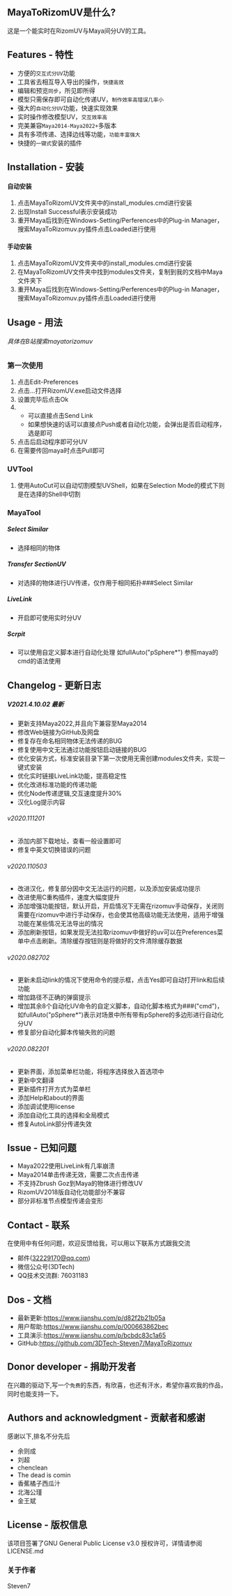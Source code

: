 ## MayaToRizomUV是什么?
这是一个能实时在RizomUV与Maya间分UV的工具。

## Features - 特性

* 方便的`交互式分UV`功能
* 工具省去相互导入导出的操作，`快捷高效`
* 编辑和预览`同步`，所见即所得
* 模型只需保存即可自动化传递UV，`制作效率高错误几率小`
* 强大的`自动化分UV`功能，快速实现效果
* 实时操作修改模型UV，`交互效率高`
* 完美兼容`Maya2014-Maya2022+`多版本
* 具有多项传递、选择边线等功能，`功能丰富强大`
* 快捷的`一键式`安装的插件

## Installation - 安装
#### 自动安装
1. 点击MayaToRizomUV文件夹中的install_modules.cmd进行安装
2. 出现Install Successful表示安装成功
3. 重开Maya后找到在Windows-Setting/Perferences中的Plug-in Manager，搜索MayaToRizomuv.py插件点击Loaded进行使用

#### 手动安装
1. 点击MayaToRizomUV文件夹中的install_modules.cmd进行安装
2. 在MayaToRizomUV文件夹中找到modules文件夹，复制到我的文档中Maya文件夹下
3. 重开Maya后找到在Windows-Setting/Perferences中的Plug-in Manager，搜索MayaToRizomuv.py插件点击Loaded进行使用

## Usage - 用法
###### 具体在B站搜索mayatorizomuv
### 第一次使用
1. 点击Edit-Preferences
2. 点击...打开RizomUV.exe启动文件选择
3. 设置完毕后点击Ok
4. * 可以直接点击Send Link
   * 如果想快速的话可以直接点Push或者自动化功能，会弹出是否启动程序，选是即可
5. 点击后启动程序即可分UV
6. 在需要传回maya时点击Pull即可

### UVTool
1. 使用AutoCut可以自动切割模型UVShell，如果在Selection Mode的模式下则是在选择的Shell中切割

### MayaTool
##### Select Similar
* 选择相同的物体
 
##### Transfer SectionUV
* 对选择的物体进行UV传递，仅作用于相同拓扑###Select Similar

##### LiveLink
* 开启即可使用实时分UV

##### Scrpit
* 可以使用自定义脚本进行自动化处理
如fullAuto("pSphere*")
参照maya的cmd的语法使用


## Changelog - 更新日志
##### V2021.4.10.02 最新
* 更新支持Maya2022,并且向下兼容至Maya2014
* 修改Web链接为GitHub及网盘
* 修复存在命名相同物体无法传递的BUG
* 修复使用中文无法通过功能按钮启动链接的BUG
* 优化安装方式，标准安装目录下第一次使用无需创建modules文件夹，实现一键式安装
* 优化实时链接LiveLink功能，提高稳定性
* 优化改进标准功能的传递功能
* 优化Node传递逻辑,交互速度提升30%
* 汉化Log提示内容

###### v2020.111201
* 添加内部下载地址，查看一般设置即可
* 修复中英文切换错误的问题

###### v2020.110503
* 改进汉化，修复部分因中文无法运行的问题，以及添加安装成功提示
* 改进使用C重构插件，速度大幅度提升
* 添加增强功能按钮，默认开启，开启情况下无需在rizomuv手动保存，关闭则需要在rizomuv中进行手动保存，也会使其他高级功能无法使用，适用于增强功能在某些情况无法导出的情况
* 添加刷新按钮，如果发现无法拉取rizomuv中做好的uv可以在Preferences菜单中点击刷新。清除缓存按钮则是将做好的文件清除缓存数据

###### v2020.082702
* 更新未启动link的情况下使用命令的提示框，点击Yes即可自动打开link和后续功能
* 增加路径不正确的弹窗提示
* 增加其余8个自动化UV命令的自定义脚本，自动化脚本格式为###("cmd")，如fullAuto("pSphere*")表示对场景中所有带有pSphere的多边形进行自动化分UV
* 修复部分自动化脚本传输失败的问题

###### v2020.082201
* 更新界面，添加菜单栏功能，将程序选择放入首选项中
* 更新中文翻译
* 更新插件打开方式为菜单栏
* 添加Help和about的界面
* 添加调试使用license
* 添加自动化工具的选择和全局模式
* 修复AutoLink部分传递失效

## Issue - 已知问题
* Maya2022使用LiveLink有几率崩溃
* Maya2014单击传递无效，需要二次点击传递
* 不支持Zbrush Goz到Maya的物体进行修改UV
* RizomUV2018版自动化功能部分不兼容
* 部分非标准节点模型传递会变形

## Contact - 联系
在使用中有任何问题，欢迎反馈给我，可以用以下联系方式跟我交流

* 邮件(32229170@qq.com)
* 微信公众号(3DTech)
* QQ技术交流群: 76031183

## Dos - 文档
* 最新更新:https://www.jianshu.com/p/d82f2b21b05a
* 用户帮助:https://www.jianshu.com/p/000663862bec
* 工具演示:https://www.jianshu.com/p/bcbdc83c1a65
* GitHub:https://github.com/3DTech-Steven7/MayaToRizomuv

## Donor developer - 捐助开发者
在兴趣的驱动下,写一个`免费`的东西，有欣喜，也还有汗水，希望你喜欢我的作品，同时也能支持一下。

## Authors and acknowledgment - 贡献者和感谢
感谢以下,排名不分先后

* 余则成
* 刘超
* chenclean
* The dead is comin
* 香蕉橘子西瓜汁
* 北海公瑾
* 金王斌

## License - 版权信息
该项目签署了GNU General Public License v3.0 授权许可，详情请参阅 LICENSE.md
### 关于作者
Steven7
